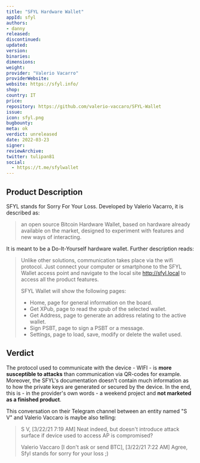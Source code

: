 ```yaml
---
title: "SFYL Hardware Wallet"
appId: sfyl
authors:
- danny
released: 
discontinued: 
updated: 
version: 
binaries: 
dimensions: 
weight: 
provider: "Valerio Vacarro"
providerWebsite: 
website: https://sfyl.info/
shop: 
country: IT
price: 
repository: https://github.com/valerio-vaccaro/SFYL-Wallet
issue: 
icon: sfyl.png
bugbounty: 
meta: ok
verdict: unreleased
date: 2022-03-23
signer: 
reviewArchive: 
twitter: tulipan81
social: 
  - https://t.me/sfylwallet
---
```


## Product Description

SFYL stands for Sorry For Your Loss. Developed by Valerio Vacarro, it is described as: 

> an open source Bitcoin Hardware Wallet, based on hardware already available on the market, designed to experiment with features and new ways of interacting.

It is meant to be a Do-It-Yourself hardware wallet. Further description reads: 

> Unlike other solutions, communication takes place via the wifi protocol. Just connect your computer or smartphone to the SFYL Wallet access point and navigate to the local site http://sfyl.local to access all the product features.
>
> SFYL Wallet will show the following pages:
>
> - Home, page for general information on the board.
> - Get XPub, page to read the xpub of the selected wallet.
> - Get Address, page to generate an address relating to the active wallet.
> - Sign PSBT, page to sign a PSBT or a message.
> - Settings, page to load, save, modify or delete the wallet used.

## Verdict

The protocol used to communicate with the device - WIFI - is **more susceptible to attacks** than communication via QR-codes for example. Moreover, the SFYL's documentation doesn't contain much information as to how the private keys are generated or secured by the device. In the end, this is - in the provider's own words - a weekend project and **not marketed as a finished product**.

This conversation on their Telegram channel between an entity named "S V" and Valerio Vaccaro is maybe also telling: 

> S V, [3/22/21 7:19 AM]
Neat indeed, but doesn't introduce attack surface if device used to access AP is compromised?
>
> Valerio Vaccaro [I don't ask or send BTC], [3/22/21 7:22 AM]
Agree, Sfyl stands for sorry for your loss ;)



